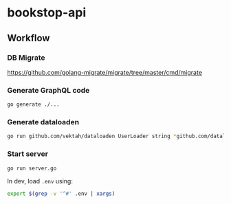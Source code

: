 # bookstop-api

## Workflow

### DB Migrate

https://github.com/golang-migrate/migrate/tree/master/cmd/migrate

### Generate GraphQL code

```bash
go generate ./...
```

### Generate dataloaden

```bash
go run github.com/vektah/dataloaden UserLoader string *github.com/dataloaden/example.User
```

### Start server

```bash
go run server.go
```

In dev, load `.env` using:

```bash
export $(grep -v '^#' .env | xargs)
```
